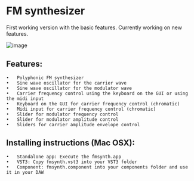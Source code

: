 # FM synthesizer

First working version with the basic features. Currently working on new features.

![image](https://user-images.githubusercontent.com/66480309/143939829-609b71df-092f-418f-8470-57f9aba9f853.png)

## Features:
	•	Polyphonic FM synthesizer
	•	Sine wave oscillator for the carrier wave
	•	Sine wave oscillator for the modulator wave
	•	Carrier frequency control using the keyboard on the GUI or using the midi input
	•	Keyboard on the GUI for carrier frequency control (chromatic)
	•	Midi input for carrier frequency control (chromatic)
	•	Slider for modulator frequency control
	•	Slider for modulator amplitude control
	•	Sliders for carrier amplitude envelope control

## Installing instructions (Mac OSX):
	•	Standalone app: Execute the fmsynth.app
  	•	VST3: Copy fmsynth.vst3 into your VST3 folder
	•	Component: fmsynth.component into your components folder and use it in your DAW
